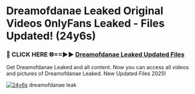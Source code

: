 # Dreamofdanae Leaked Original Videos 0nlyFans Leaked - Files Updated! (24y6s)

<h3>🔴 CLICK HERE 🌐==►► <a href="https://tinyurl.com/4seja8ks" rel="nofollow">Dreamofdanae Leaked Updated Files</a></h3>

Get Dreamofdanae Leaked and all content. Now you can access all videos and pictures of Dreamofdanae Leaked. New Updated Files 2025!

[![24y6s](https://i.imgur.com/EWjZXRe.gif)](https://tinyurl.com/4seja8ks)
dreamofdanae leak